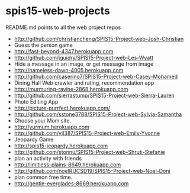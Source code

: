# spis15-web-projects
README.md points to all the web project repos

* http://github.com/christiancheng/SPIS15-Project-web-Josh-Christian
 * Guess the person game 
 * http://fast-beyond-4347.herokuapp.com
* http://github.com/jguidry/SPIS15-Project-web-Les-Wyatt
 * Hide a message in an image, or get message from image
 * http://nameless-dawn-4005.herokuapp.com
* http://github.com/caserino7/SPIS15-Project-web-Casey-Mohamed 
 * Dining Hall Web crawler and rating, recommendation app
 * http://murmuring-ravine-2868.herokuapp.com
* http://github.com/sierrastump/SPIS15-Project-web-Sierra-Lauren
 * Photo Editing App
 * http://picture-purrfect.herokuapp.com/
* http://github.com/sstone3788/SPIS15-Project-web-Sylvia-Samantha 
 * Choose your Mom site.
 * http://yurmum.herokuapp.com
* http://github.com/yil387/SPIS15-Project-web-Emily-Yvonne
 * Jeopardy Game 
 * http://spis15-jeopardy.herokuapp.com
* http://github.com/stonnu/SPIS15-Project-web-Shruti-Stefanie
 * plan an activity with friends 
 * http://limitless-plains-8649.herokuapp.com 
* http://github.com/noelRUCSD19/SPIS15-Project-web-Noel-Doni 
 * plan common free time.
 * http://gentle-everglades-8669.herokuapp.com
